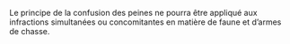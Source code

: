 Le principe de la confusion des peines ne pourra être appliqué aux infractions simultanées ou concomitantes en matière de faune et d’armes de chasse.